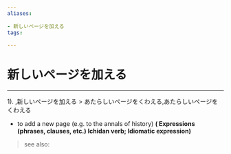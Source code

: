 ```yaml
---
aliases:
    
- 新しいページを加える
tags:
    
---
```


# 新しいページを加える
---
1).
,新しいページを加える > あたらしいページをくわえる,あたらしいページをくわえる

- to add a new page (e.g. to the annals of history)
**( Expressions (phrases, clauses, etc.) Ichidan verb; Idiomatic expression)**
> see also: 
            